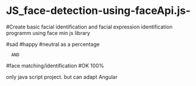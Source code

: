 # JS_face-detection-using-faceApi.js-

#Create basic facial identification and facial expression identification programm using face min js library

#sad 
#happy 
#neutral
as a percentage

      AND 
#face matching/identification 
#OK 100%

only java script project. but can adapt Angular 
